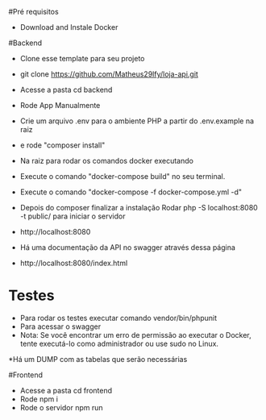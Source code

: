 #Pré requisitos
- Download and Instale Docker

#Backend
- Clone esse template para seu projeto
- git clone https://github.com/Matheus29lfy/loja-api.git
- Acesse a pasta cd backend
- Rode App Manualmente
- Crie um arquivo .env para o ambiente PHP a partir do .env.example na raiz
- e rode "composer install"
- Na raiz para rodar os comandos docker executando
- Execute o comando "docker-compose build" no seu terminal.
- Execute o comando "docker-compose -f docker-compose.yml -d"
- Depois do composer finalizar a instalação Rodar  php -S localhost:8080 -t public/ para iniciar o servidor
- http://localhost:8080

- Há uma documentação da API no swagger através dessa página
- http://localhost:8080/index.html

# Testes
- Para rodar os testes executar comando vendor/bin/phpunit
- Para acessar o swagger
- Nota: Se você encontrar um erro de permissão ao executar o Docker, tente executá-lo como administrador ou use sudo no Linux.

*Há um DUMP com as tabelas que serão necessárias

#Frontend
- Acesse a pasta cd frontend
- Rode npm i
- Rode o servidor npm run

